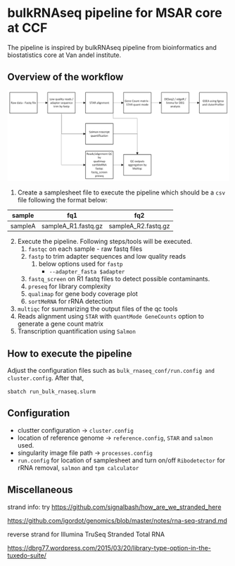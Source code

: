 # bulkRNAseq pipeline for MSAR core at CCF
The pipeline is inspired by bulkRNAseq pipeline from bioinformatics and biostatistics core at Van andel institute.
## Overview of the workflow

![pipeline diagram](bulkRNAseq-workflow.png)

1. Create a samplesheet file to execute the pipeline which should be a `csv` file following the format below:

| sample  | fq1                 | fq2                 |
| ------- | ------------------- | ------------------- |
| sampleA | sampleA_R1.fastq.gz | sampleA_R2.fastq.gz |

2. Execute the pipeline. Following steps/tools will be executed.
   1. `fastqc` on each sample - raw fastq files
   2. `fastp` to trim adapter sequences and low quality reads
      1. below options used for `fastp`
         - `--adapter_fasta $adapter`
   3. `fastq_screen` on R1 fastq files to detect possible contaminants.
   4. `preseq` for library complexity
   5. `qualimap` for gene body coverage plot
   6. `sortMeRNA` for rRNA detection
3. `multiqc` for summarizing the output files of the qc tools
4. Reads alignment using `STAR` with `quantMode GeneCounts` option to generate a gene count matrix
5. Transcription quantification using `Salmon`

## How to execute the pipeline
Adjust the configuration files such as `bulk_rnaseq_conf/run.config and cluster.config`. After that,
```
sbatch run_bulk_rnaseq.slurm
```

## Configuration

- clustter configuration -> `cluster.config`
- location of reference genome -> `reference.config`, `STAR` and `salmon` used.
- singularity image file path -> `processes.config`
- `run.config` for location of samplesheet and turn on/off `Ribodetector` for rRNA removal, `salmon` and `tpm calculator`

## Miscellaneous

strand info: try https://github.com/signalbash/how_are_we_stranded_here

https://github.com/igordot/genomics/blob/master/notes/rna-seq-strand.md

reverse strand for Illumina TruSeq Stranded Total RNA

https://dbrg77.wordpress.com/2015/03/20/library-type-option-in-the-tuxedo-suite/